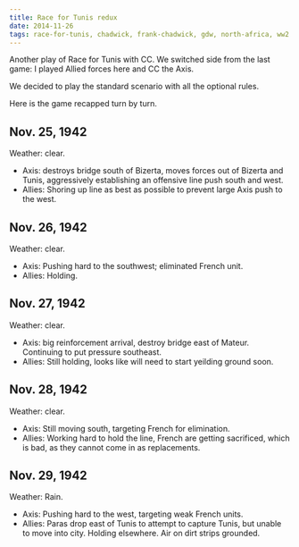 ```yaml
---
title: Race for Tunis redux
date: 2014-11-26
tags: race-for-tunis, chadwick, frank-chadwick, gdw, north-africa, ww2
---
```


Another play of Race for Tunis with CC. We switched side from the last
game: I played Allied forces here and CC the Axis.

We decided to play the standard scenario with all the optional rules.

Here is the game recapped turn by turn.

## Nov. 25, 1942

Weather: clear.

* Axis: destroys bridge south of Bizerta, moves forces out of Bizerta
  and Tunis, aggressively establishing an offensive line push south and
  west.
* Allies: Shoring up line as best as possible to prevent large Axis push
  to the west.

## Nov. 26, 1942

Weather: clear.

* Axis: Pushing hard to the southwest; eliminated French unit.
* Allies: Holding.

## Nov. 27, 1942

Weather: clear.

* Axis: big reinforcement arrival, destroy bridge east of Mateur.
  Continuing to put pressure southeast.
* Allies: Still holding, looks like will need to start yeilding ground
  soon.

## Nov. 28, 1942

Weather: clear.

* Axis: Still moving south, targeting French for elimination.
* Allies: Working hard to hold the line, French are getting sacrificed,
  which is bad, as they cannot come in as replacements.

## Nov. 29, 1942

Weather: Rain.

* Axis: Pushing hard to the west, targeting weak French units.
* Allies: Paras drop east of Tunis to attempt to capture Tunis, but
  unable to move into city. Holding elsewhere. Air on dirt strips
  grounded.


